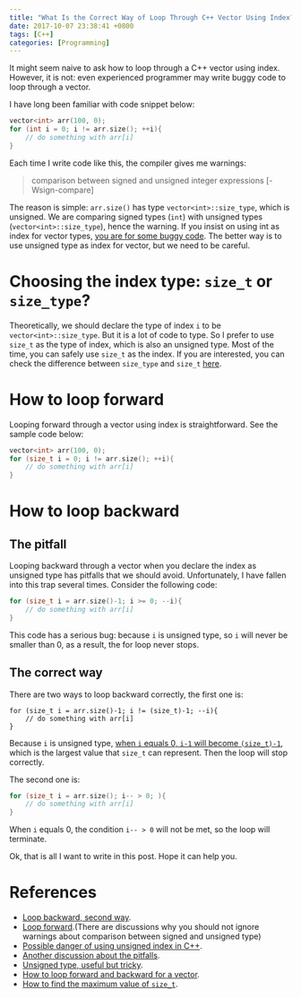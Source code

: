 ```yaml
---
title: "What Is the Correct Way of Loop Through C++ Vector Using Index?"
date: 2017-10-07 23:38:41 +0800
tags: [C++]
categories: [Programming]
---
```


It might seem naive to ask how to loop through a C++ vector using index.
However, it is not: even experienced programmer may write buggy code to loop
through a vector.

<!--more-->

I have long been familiar with code snippet below:

```cpp
vector<int> arr(100, 0);
for (int i = 0; i != arr.size(); ++i){
    // do something with arr[i]
}
```

Each time I write code like this, the compiler gives me warnings:

>comparison between signed and unsigned integer expressions [-Wsign-compare]

The reason is simple: `arr.size()` has type `vector<int>::size_type`, which is
unsigned. We are comparing signed types (`int`) with unsigned types
(`vector<int>::size_type`), hence the warning. If you insist on using int as
index for vector types, [you are for some buggy code](https://stackoverflow.com/a/6578066/6064933).
The better way is to use unsigned type
as index for vector, but we need to be careful.

# Choosing the index type: `size_t` or `size_type`?

Theoretically, we should declare the type of index `i` to be `vector<int>::size_type`.
But it is a lot of code to type. So I prefer to use `size_t` as the
type of index, which is also an unsigned type. Most of the time, you can safely
use `size_t` as the index. If you are interested, you can check the difference
between `size_type` and `size_t` [here](https://stackoverflow.com/q/4849678/6064933).

# How to loop forward

Looping forward through a vector using index is straightforward. See the sample
code below:

```cpp
vector<int> arr(100, 0);
for (size_t i = 0; i != arr.size(); ++i){
    // do something with arr[i]
}
```

# How to loop backward

## The pitfall

Looping backward through a vector when you declare the index as unsigned type
has pitfalls that we should avoid. Unfortunately, I have fallen into this trap
several times. Consider the following code:

```cpp
for (size_t i = arr.size()-1; i >= 0; --i){
    // do something with arr[i]
}
```

This code has a serious bug: because `i` is unsigned type, so `i` will never be
smaller than 0, as a result, the for loop never stops.

## The correct way

There are two ways to loop backward correctly, the first one is:

```
for (size_t i = arr.size()-1; i != (size_t)-1; --i){
    // do something with arr[i]
}
```

Because `i` is unsigned type, [when `i` equals 0, `i-1` will become `(size_t)-1`](https://stackoverflow.com/q/7221409/6064933),
which is the largest value that `size_t` can represent. Then the loop will stop
correctly.

The second one is:

```cpp
for (size_t i = arr.size(); i-- > 0; ){
    // do something with arr[i]
}
```

When `i` equals 0, the condition `i-- > 0` will not be met, so the loop will
terminate.

Ok, that is all I want to write in this post. Hope it can help you.

# References

+ [Loop backward, second way](https://softwareengineering.stackexchange.com/a/104680/276759).
+ [Loop forward](https://stackoverflow.com/q/6578048/6064933).(There are discussions why you should not ignore warnings about comparison between signed and unsigned type)
+ [Possible danger of using unsigned index in C++](https://eli.thegreenplace.net/2010/06/11/the-perils-of-unsigned-iteration-in-cc).
+ [Another discussion about the pitfalls](http://www.soundsoftware.ac.uk/c-pitfall-unsigned).
+ [Unsigned type, useful but tricky](http://www.drdobbs.com/cpp/unsigned-arithmetic-useful-but-tricky/240001198).
+ [How to loop forward and backward for a vector](https://stackoverflow.com/q/409348/6064933).
+ [How to find the maximum value of `size_t`](https://stackoverflow.com/q/409348/6064933).
